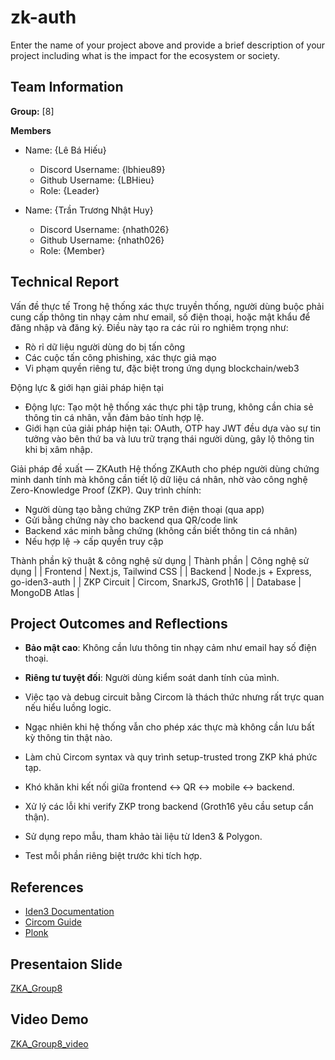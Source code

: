 # zk-auth

Enter the name of your project above and provide a brief description of your project including what is the impact for the ecosystem or society.

## Team Information
**Group:** [8]

**Members**

- Name: {Lê Bá Hiếu}
  - Discord Username: {lbhieu89}
  - Github Username: {LBHieu}
  - Role: {Leader}

- Name: {Trần Trương Nhật Huy}
  - Discord Username: {nhath026}
  - Github Username: {nhath026}
  - Role: {Member}

## Technical Report

Vấn đề thực tế
Trong hệ thống xác thực truyền thống, người dùng buộc phải cung cấp thông tin nhạy cảm như email, số điện thoại, hoặc mật khẩu để đăng nhập và đăng ký. Điều này tạo ra các rủi ro nghiêm trọng như:
- Rò rỉ dữ liệu người dùng do bị tấn công
- Các cuộc tấn công phishing, xác thực giả mạo
- Vi phạm quyền riêng tư, đặc biệt trong ứng dụng blockchain/web3

Động lực & giới hạn giải pháp hiện tại
- Động lực: Tạo một hệ thống xác thực phi tập trung, không cần chia sẻ thông tin cá nhân, vẫn đảm bảo tính hợp lệ.
- Giới hạn của giải pháp hiện tại: OAuth, OTP hay JWT đều dựa vào sự tin tưởng vào bên thứ ba và lưu trữ trạng thái người dùng, gây lộ thông tin khi bị xâm nhập.

Giải pháp đề xuất — ZKAuth
Hệ thống ZKAuth cho phép người dùng chứng minh danh tính mà không cần tiết lộ dữ liệu cá nhân, nhờ vào công nghệ Zero-Knowledge Proof (ZKP). Quy trình chính:
- Người dùng tạo bằng chứng ZKP trên điện thoại (qua app)
- Gửi bằng chứng này cho backend qua QR/code link
- Backend xác minh bằng chứng (không cần biết thông tin cá nhân)
- Nếu hợp lệ → cấp quyền truy cập

Thành phần kỹ thuật & công nghệ sử dụng
| Thành phần | Công nghệ sử dụng | 
| Frontend | Next.js, Tailwind CSS | 
| Backend | Node.js + Express, go-iden3-auth | 
| ZKP Circuit | Circom, SnarkJS, Groth16 | 
| Database | MongoDB Atlas | 

## Project Outcomes and Reflections

- **Bảo mật cao**: Không cần lưu thông tin nhạy cảm như email hay số điện thoại.
- **Riêng tư tuyệt đối**: Người dùng kiểm soát danh tính của mình.
- Việc tạo và debug circuit bằng Circom là thách thức nhưng rất trực quan nếu hiểu luồng logic.
- Ngạc nhiên khi hệ thống vẫn cho phép xác thực mà không cần lưu bất kỳ thông tin thật nào.

- Làm chủ Circom syntax và quy trình setup-trusted trong ZKP khá phức tạp.
- Khó khăn khi kết nối giữa frontend ↔ QR ↔ mobile ↔ backend.
- Xử lý các lỗi khi verify ZKP trong backend (Groth16 yêu cầu setup cẩn thận).

- Sử dụng repo mẫu, tham khảo tài liệu từ Iden3 & Polygon.
- Test mỗi phần riêng biệt trước khi tích hợp.


## References

- [Iden3 Documentation](https://iden3-docs.readthedocs.io/en/latest/)
- [Circom Guide](https://docs.circom.io/)
- [Plonk](https://zkplabs.network/blog/Introduce-PLONK-Revolutionizing-ZK-SNARK-Technology-for-Efficiency-and-Privacy)

## Presentaion Slide
[ZKA_Group8](https://www.canva.com/design/DAGum_sHdH4/bLmtpLjg4mW0gjYubAHUiQ/edit?utm_content=DAGum_sHdH4&utm_campaign=designshare&utm_medium=link2&utm_source=sharebutton)

## Video Demo 

[ZKA_Group8_video](https://drive.google.com/drive/folders/1P_D-b-FUp3VEbzKnxhCrb0UpFcryNmxH?usp=sharing)
